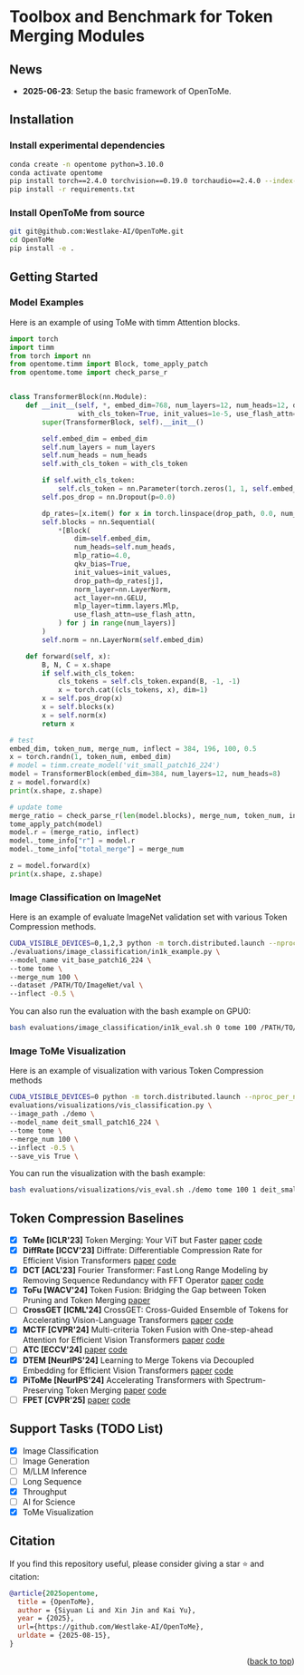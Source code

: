 # Toolbox and Benchmark for Token Merging Modules

## News

- **2025-06-23**: Setup the basic framework of OpenToMe.

## Installation

### Install experimental dependencies

```bash
conda create -n opentome python=3.10.0
conda activate opentome
pip install torch==2.4.0 torchvision==0.19.0 torchaudio==2.4.0 --index-url https://download.pytorch.org/whl/cu124
pip install -r requirements.txt
```

### Install OpenToMe from source
```bash
git git@github.com:Westlake-AI/OpenToMe.git
cd OpenToMe
pip install -e .
```

## Getting Started

### Model Examples

Here is an example of using ToMe with timm Attention blocks.

```python
import torch
import timm
from torch import nn
from opentome.timm import Block, tome_apply_patch
from opentome.tome import check_parse_r


class TransformerBlock(nn.Module):
    def __init__(self, *, embed_dim=768, num_layers=12, num_heads=12, drop_path=0.0,
                 with_cls_token=True, init_values=1e-5, use_flash_attn=False, **kwargs):
        super(TransformerBlock, self).__init__()

        self.embed_dim = embed_dim
        self.num_layers = num_layers
        self.num_heads = num_heads
        self.with_cls_token = with_cls_token

        if self.with_cls_token:
            self.cls_token = nn.Parameter(torch.zeros(1, 1, self.embed_dim))
        self.pos_drop = nn.Dropout(p=0.0)

        dp_rates=[x.item() for x in torch.linspace(drop_path, 0.0, num_layers)]
        self.blocks = nn.Sequential(
            *[Block(
                dim=self.embed_dim,
                num_heads=self.num_heads,
                mlp_ratio=4.0,
                qkv_bias=True,
                init_values=init_values,
                drop_path=dp_rates[j],
                norm_layer=nn.LayerNorm,
                act_layer=nn.GELU,
                mlp_layer=timm.layers.Mlp,
                use_flash_attn=use_flash_attn,
            ) for j in range(num_layers)]
        )
        self.norm = nn.LayerNorm(self.embed_dim)

    def forward(self, x):
        B, N, C = x.shape
        if self.with_cls_token:
            cls_tokens = self.cls_token.expand(B, -1, -1)
            x = torch.cat((cls_tokens, x), dim=1)
        x = self.pos_drop(x)
        x = self.blocks(x)
        x = self.norm(x)
        return x

# test
embed_dim, token_num, merge_num, inflect = 384, 196, 100, 0.5
x = torch.randn(1, token_num, embed_dim)
# model = timm.create_model('vit_small_patch16_224')
model = TransformerBlock(embed_dim=384, num_layers=12, num_heads=8)
z = model.forward(x)
print(x.shape, z.shape)

# update tome
merge_ratio = check_parse_r(len(model.blocks), merge_num, token_num, inflect)
tome_apply_patch(model)
model.r = (merge_ratio, inflect)
model._tome_info["r"] = model.r
model._tome_info["total_merge"] = merge_num

z = model.forward(x)
print(x.shape, z.shape)
```

### Image Classification on ImageNet

Here is an example of evaluate ImageNet validation set with various Token Compression methods.
```bash
CUDA_VISIBLE_DEVICES=0,1,2,3 python -m torch.distributed.launch --nproc_per_node=4 \
./evaluations/image_classification/in1k_example.py \
--model_name vit_base_patch16_224 \
--tome tome \
--merge_num 100 \
--dataset /PATH/TO/ImageNet/val \
--inflect -0.5 \
```
You can also run the evaluation with the bash example on GPU0:
```bash
bash evaluations/image_classification/in1k_eval.sh 0 tome 100 /PATH/TO/ImageNet/val 1 deit_small_patch16_224
```

### Image ToMe Visualization
Here is an example of visualization with various Token Compression methods
```bash
CUDA_VISIBLE_DEVICES=0 python -m torch.distributed.launch --nproc_per_node=0 \
evaluations/visualizations/vis_classification.py \
--image_path ./demo \
--model_name deit_small_patch16_224 \
--tome tome \
--merge_num 100 \
--inflect -0.5 \
--save_vis True \
```
You can run the visualization with the bash example:
```bash
bash evaluations/visualizations/vis_eval.sh ./demo tome 100 1 deit_small_patch16_224
```

## Token Compression Baselines

- [x] **ToMe [ICLR'23]** Token Merging: Your ViT but Faster [paper](https://arxiv.org/abs/2210.09461) [code](https://github.com/facebookresearch/ToMe)
- [x] **DiffRate [ICCV'23]** Diffrate: Differentiable Compression Rate for Efficient Vision Transformers [paper](https://arxiv.org/abs/2305.17997) [code](https://github.com/OpenGVLab/DiffRate)
- [x] **DCT [ACL'23]** Fourier Transformer: Fast Long Range Modeling by Removing Sequence Redundancy with FFT Operator [paper](https://arxiv.org/abs/2305.15099) [code](https://github.com/LUMIA-Group/FourierTransformer)
- [x] **ToFu [WACV'24]** Token Fusion: Bridging the Gap between Token Pruning and Token Merging [paper](https://arxiv.org/abs/2312.01026)
- [ ] **CrossGET [ICML'24]** CrossGET: Cross-Guided Ensemble of Tokens for Accelerating Vision-Language Transformers [paper](https://arxiv.org/abs/2305.17455) [code](https://github.com/sdc17/CrossGET)
- [x] **MCTF [CVPR'24]** Multi-criteria Token Fusion with One-step-ahead Attention for Efficient Vision Transformers [paper](https://arxiv.org/abs/2403.10030) [code](https://github.com/mlvlab/MCTF)
- [ ] **ATC [ECCV'24]** [paper](https://arxiv.org/abs/2409.11923) [code](https://github.com/JoakimHaurum/ATC)
- [x] **DTEM [NeurIPS'24]** Learning to Merge Tokens via Decoupled Embedding for Efficient Vision Transformers [paper](https://openreview.net/forum?id=pVPyCgXv57) [code](https://github.com/movinghoon/DTEM)
- [x] **PiToMe [NeurIPS'24]** Accelerating Transformers with Spectrum-Preserving Token Merging [paper](https://arxiv.org/abs/2405.16148) [code](https://github.com/hchautran/PiToMe)
- [ ] **FPET [CVPR'25]** [paper](https://arxiv.org/abs/2503.20282) [code](https://github.com/kyk120/fpet)

## Support Tasks (TODO List)

- [x] Image Classification
- [ ] Image Generation
- [ ] M/LLM Inference 
- [ ] Long Sequence
- [x] Throughput
- [ ] AI for Science
- [x] ToMe Visualization

## Citation

If you find this repository useful, please consider giving a star ⭐ and citation:

```bib
@article{2025opentome,
  title = {OpenToMe},
  author = {Siyuan Li and Xin Jin and Kai Yu},
  year = {2025},
  url={https://github.com/Westlake-AI/OpenToMe},
  urldate = {2025-08-15},
}
```

<p align="right">(<a href="#top">back to top</a>)</p>

